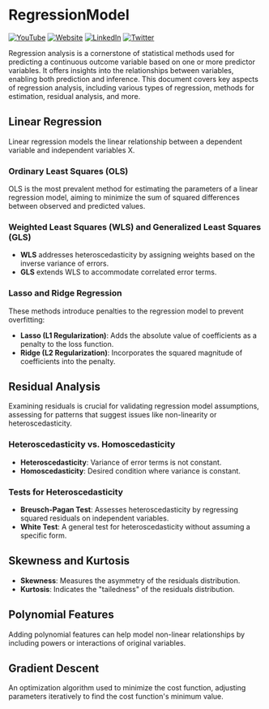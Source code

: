 # RegressionModel
[![YouTube](https://img.shields.io/badge/AnalyticalHarry-red?style=for-the-badge&logo=youtube&logoColor=white)](https://www.youtube.com/@AnalyticalHarry)
[![Website](https://img.shields.io/badge/topmate.io-AnalyticalHarry-blue?style=for-the-badge&logo=web)](https://topmate.io/analyticalharry)
[![LinkedIn](https://img.shields.io/badge/LinkedIn-AnalyticalHarry-blue?style=for-the-badge&logo=linkedin)](https://www.linkedin.com/in/analyticalharry/)
[![Twitter](https://img.shields.io/badge/Twitter-AnalyticalHarry-blue?style=for-the-badge&logo=twitter)](https://twitter.com/AnalyticalHarry)

Regression analysis is a cornerstone of statistical methods used for predicting a continuous outcome variable based on one or more predictor variables. It offers insights into the relationships between variables, enabling both prediction and inference. This document covers key aspects of regression analysis, including various types of regression, methods for estimation, residual analysis, and more.

## Linear Regression

Linear regression models the linear relationship between a dependent variable and independent variables X. 

### Ordinary Least Squares (OLS)

OLS is the most prevalent method for estimating the parameters of a linear regression model, aiming to minimize the sum of squared differences between observed and predicted values.

### Weighted Least Squares (WLS) and Generalized Least Squares (GLS)

- **WLS** addresses heteroscedasticity by assigning weights based on the inverse variance of errors.
- **GLS** extends WLS to accommodate correlated error terms.

### Lasso and Ridge Regression

These methods introduce penalties to the regression model to prevent overfitting:

- **Lasso (L1 Regularization)**: Adds the absolute value of coefficients as a penalty to the loss function.
- **Ridge (L2 Regularization)**: Incorporates the squared magnitude of coefficients into the penalty.

## Residual Analysis

Examining residuals is crucial for validating regression model assumptions, assessing for patterns that suggest issues like non-linearity or heteroscedasticity.

### Heteroscedasticity vs. Homoscedasticity

- **Heteroscedasticity**: Variance of error terms is not constant.
- **Homoscedasticity**: Desired condition where variance is constant.

### Tests for Heteroscedasticity

- **Breusch-Pagan Test**: Assesses heteroscedasticity by regressing squared residuals on independent variables.
- **White Test**: A general test for heteroscedasticity without assuming a specific form.

## Skewness and Kurtosis

- **Skewness**: Measures the asymmetry of the residuals distribution.
- **Kurtosis**: Indicates the "tailedness" of the residuals distribution.

## Polynomial Features

Adding polynomial features can help model non-linear relationships by including powers or interactions of original variables.

## Gradient Descent

An optimization algorithm used to minimize the cost function, adjusting parameters iteratively to find the cost function's minimum value.
